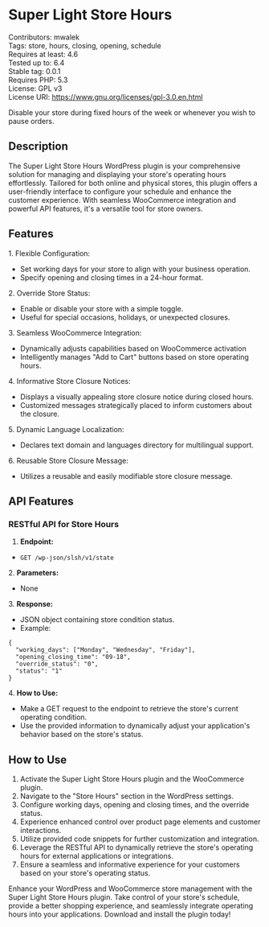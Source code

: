 # Super Light Store Hours

Contributors: mwalek  
Tags: store, hours, closing, opening, schedule  
Requires at least: 4.6  
Tested up to: 6.4  
Stable tag: 0.0.1  
Requires PHP: 5.3  
License: GPL v3  
License URI: <https://www.gnu.org/licenses/gpl-3.0.en.html>

Disable your store during fixed hours of the week or whenever you wish to pause orders.

## Description

The Super Light Store Hours WordPress plugin is your comprehensive solution for managing and displaying your store's operating hours effortlessly. Tailored for both online and physical stores, this plugin offers a user-friendly interface to configure your schedule and enhance the customer experience. With seamless WooCommerce integration and powerful API features, it's a versatile tool for store owners.

## Features

1\. Flexible Configuration:

- Set working days for your store to align with your business operation.
- Specify opening and closing times in a 24-hour format.

2\. Override Store Status:

- Enable or disable your store with a simple toggle.
- Useful for special occasions, holidays, or unexpected closures.

3\. Seamless WooCommerce Integration:

- Dynamically adjusts capabilities based on WooCommerce activation
- Intelligently manages "Add to Cart" buttons based on store operating hours.

4\. Informative Store Closure Notices:

- Displays a visually appealing store closure notice during closed hours.
- Customized messages strategically placed to inform customers about the closure.

5\. Dynamic Language Localization:

- Declares text domain and languages directory for multilingual support.

6\. Reusable Store Closure Message:

- Utilizes a reusable and easily modifiable store closure message.

## API Features

### RESTful API for Store Hours

1. **Endpoint:**

- `GET /wp-json/slsh/v1/state`

2\. **Parameters:**

- None

3\. **Response:**

- JSON object containing store condition status.
- Example:

<!-- end of the list -->

    {
      "working_days": ["Monday", "Wednesday", "Friday"],
      "opening_closing_time": "09-18",
      "override_status": "0",
      "status": "1"
    }

4\. **How to Use:**

- Make a GET request to the endpoint to retrieve the store's current operating condition.
- Use the provided information to dynamically adjust your application's behavior based on the store's status.

## How to Use

1. Activate the Super Light Store Hours plugin and the WooCommerce plugin.
2. Navigate to the "Store Hours" section in the WordPress settings.
3. Configure working days, opening and closing times, and the override status.
4. Experience enhanced control over product page elements and customer interactions.
5. Utilize provided code snippets for further customization and integration.
6. Leverage the RESTful API to dynamically retrieve the store's operating hours for external applications or integrations.
7. Ensure a seamless and informative experience for your customers based on your store's operating status.

Enhance your WordPress and WooCommerce store management with the Super Light Store Hours plugin. Take control of your store's schedule, provide a better shopping experience, and seamlessly integrate operating hours into your applications. Download and install the plugin today!
